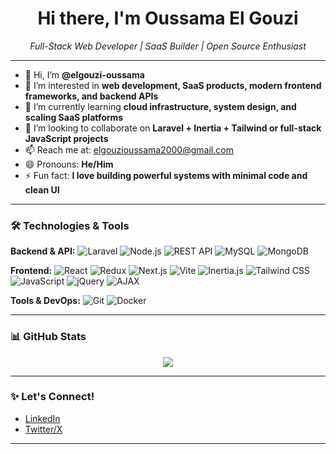 <h1 align="center">Hi there, I'm Oussama El Gouzi</h1>

<p align="center">
  <em>Full-Stack Web Developer | SaaS Builder | Open Source Enthusiast</em>
</p>

---

- 👋 Hi, I’m **@elgouzi-oussama**
- 👀 I’m interested in **web development, SaaS products, modern frontend frameworks, and backend APIs**
- 🌱 I’m currently learning **cloud infrastructure, system design, and scaling SaaS platforms**
- 💞️ I’m looking to collaborate on **Laravel + Inertia + Tailwind or full-stack JavaScript projects**
- 📫 Reach me at: [elgouzioussama2000@gmail.com](mailto:elgouzioussama2000@gmail.com)
- 😄 Pronouns: **He/Him**
- ⚡ Fun fact: **I love building powerful systems with minimal code and clean UI**

---

### 🛠️ Technologies & Tools

**Backend & API:**
![Laravel](https://img.shields.io/badge/-Laravel-black?style=flat-square&logo=laravel)
![Node.js](https://img.shields.io/badge/-Node.js-black?style=flat-square&logo=node.js)
![REST API](https://img.shields.io/badge/-REST_API-black?style=flat-square&logo=api)
![MySQL](https://img.shields.io/badge/-MySQL-black?style=flat-square&logo=mysql)
![MongoDB](https://img.shields.io/badge/-MongoDB-black?style=flat-square&logo=mongodb)

**Frontend:**
![React](https://img.shields.io/badge/-React-black?style=flat-square&logo=react)
![Redux](https://img.shields.io/badge/-Redux-black?style=flat-square&logo=redux)
![Next.js](https://img.shields.io/badge/-Next.js-black?style=flat-square&logo=next.js)
![Vite](https://img.shields.io/badge/-Vite-black?style=flat-square&logo=vite)
![Inertia.js](https://img.shields.io/badge/-Inertia-black?style=flat-square&logo=inertia)
![Tailwind CSS](https://img.shields.io/badge/-TailwindCSS-black?style=flat-square&logo=tailwind-css)
![JavaScript](https://img.shields.io/badge/-JavaScript-black?style=flat-square&logo=javascript)
![jQuery](https://img.shields.io/badge/-jQuery-black?style=flat-square&logo=jquery)
![AJAX](https://img.shields.io/badge/-AJAX-black?style=flat-square&logo=ajax)

**Tools & DevOps:**
![Git](https://img.shields.io/badge/-Git-black?style=flat-square&logo=git)
![Docker](https://img.shields.io/badge/-Docker-black?style=flat-square&logo=docker)

---

### 📊 GitHub Stats
<p align="center">
  <img src="https://github-readme-stats.vercel.app/api?username=elgouzi-oussama&show_icons=true&theme=radical" />
</p>

---

### ✨ Let's Connect!
- [LinkedIn](https://www.linkedin.com/in/oussama-elgouzi)
- [Twitter/X](https://twitter.com/elgouzi_oussam)

---

<!---
elgouzi-oussama/elgouzi-oussama is a ✨ special ✨ repository because its `README.md` (this file) appears on your GitHub profile.
--->
